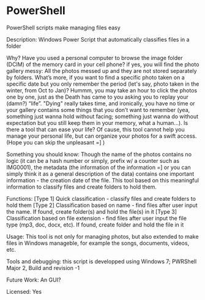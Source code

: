 # PowerShell
PowerShell scripts make managing files easy 

Description: Windows Power Script that automatically classifies files in a folder 

Why? Have you used a personal computer to browse the image folder (DCIM) of the memory card in your cell phone? if yes, you will find the photo gallery messy: All the photos messed up and they are not stored separately by folders. What’s more, if you want to find a specific photo taken on a specific date but you only remember the period (let's say, photo taken in the winter, from Oct to Jan)? Hummm, you may take an hour to click the photos one by one, just as the Death has came to you asking you to replay your (damn?) “life”. "Dying" really takes time, and ironically, you have no time or your gallery contains some things that you don’t want to remember (yea, something just wanna hold without facing; something just wanna do without expectation but you still keep them in your memory, what a human...). Is there a tool that can ease your life? Of cause, this tool cannot help you manage your personal life, but can organize your photos for a swift access. (Hope you can skip the unpleasant =] )

Something you should know: Though the name of the photos contains no logic (it can be a hash number or simply, prefix w/ a counter such as IMG0001), the metadata (the information of the information =] or you can simply think it as a general description of the data) contains one important information - the creation date of the file. This tool based on this meaningful information to classify files and create folders to hold them. 

Functions:
  [Type 1] Quick classification - classify files and create folders to hold them 
  [Type 2] Classification based on name - find files after user input the name. If found, create folder(s) and hold the file(s) in it 
  [Type 3] Classification based on file extension - find files after user input the file type (mp3, doc, docx, etc). If found, create folder and hold the file in it 

Usage: This tool is not only for managing photos, but also extended to make files in Windows manageble, for example the songs, documents, videos, etc. 

Tools and debugging: this script is developped using Windows 7; PWRShell Major 2, Build and revision -1

Future Work: An GUI?

Licensed: Yes 
